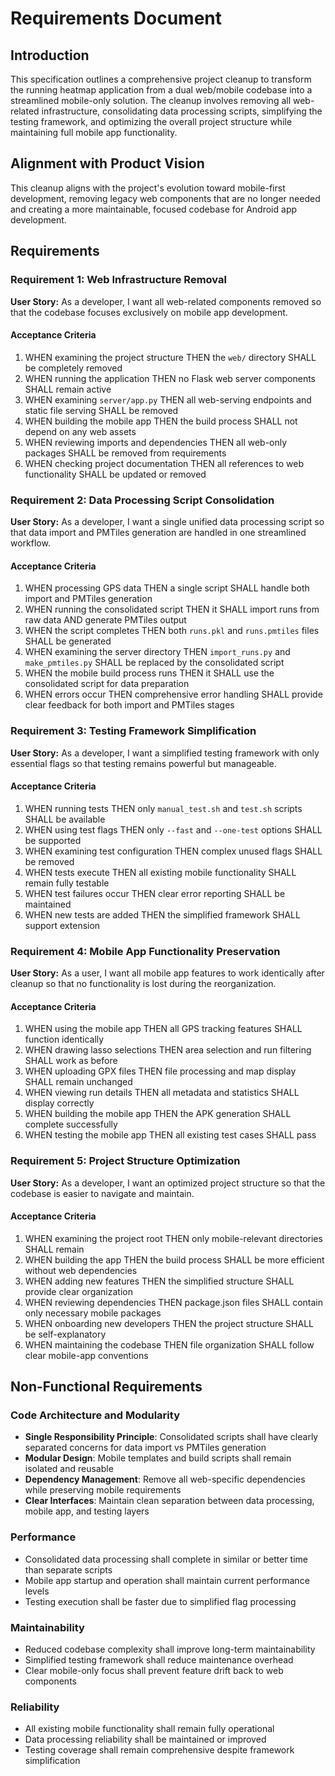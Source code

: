 # Requirements Document

## Introduction

This specification outlines a comprehensive project cleanup to transform the running heatmap application from a dual web/mobile codebase into a streamlined mobile-only solution. The cleanup involves removing all web-related infrastructure, consolidating data processing scripts, simplifying the testing framework, and optimizing the overall project structure while maintaining full mobile app functionality.

## Alignment with Product Vision

This cleanup aligns with the project's evolution toward mobile-first development, removing legacy web components that are no longer needed and creating a more maintainable, focused codebase for Android app development.

## Requirements

### Requirement 1: Web Infrastructure Removal

**User Story:** As a developer, I want all web-related components removed so that the codebase focuses exclusively on mobile app development.

#### Acceptance Criteria

1. WHEN examining the project structure THEN the `web/` directory SHALL be completely removed
2. WHEN running the application THEN no Flask web server components SHALL remain active
3. WHEN examining `server/app.py` THEN all web-serving endpoints and static file serving SHALL be removed
4. WHEN building the mobile app THEN the build process SHALL not depend on any web assets
5. WHEN reviewing imports and dependencies THEN all web-only packages SHALL be removed from requirements
6. WHEN checking project documentation THEN all references to web functionality SHALL be updated or removed

### Requirement 2: Data Processing Script Consolidation

**User Story:** As a developer, I want a single unified data processing script so that data import and PMTiles generation are handled in one streamlined workflow.

#### Acceptance Criteria

1. WHEN processing GPS data THEN a single script SHALL handle both import and PMTiles generation
2. WHEN running the consolidated script THEN it SHALL import runs from raw data AND generate PMTiles output
3. WHEN the script completes THEN both `runs.pkl` and `runs.pmtiles` files SHALL be generated
4. WHEN examining the server directory THEN `import_runs.py` and `make_pmtiles.py` SHALL be replaced by the consolidated script
5. WHEN the mobile build process runs THEN it SHALL use the consolidated script for data preparation
6. WHEN errors occur THEN comprehensive error handling SHALL provide clear feedback for both import and PMTiles stages

### Requirement 3: Testing Framework Simplification

**User Story:** As a developer, I want a simplified testing framework with only essential flags so that testing remains powerful but manageable.

#### Acceptance Criteria

1. WHEN running tests THEN only `manual_test.sh` and `test.sh` scripts SHALL be available
2. WHEN using test flags THEN only `--fast` and `--one-test` options SHALL be supported
3. WHEN examining test configuration THEN complex unused flags SHALL be removed
4. WHEN tests execute THEN all existing mobile functionality SHALL remain fully testable
5. WHEN test failures occur THEN clear error reporting SHALL be maintained
6. WHEN new tests are added THEN the simplified framework SHALL support extension

### Requirement 4: Mobile App Functionality Preservation

**User Story:** As a user, I want all mobile app features to work identically after cleanup so that no functionality is lost during the reorganization.

#### Acceptance Criteria

1. WHEN using the mobile app THEN all GPS tracking features SHALL function identically
2. WHEN drawing lasso selections THEN area selection and run filtering SHALL work as before
3. WHEN uploading GPX files THEN file processing and map display SHALL remain unchanged
4. WHEN viewing run details THEN all metadata and statistics SHALL display correctly
5. WHEN building the mobile app THEN the APK generation SHALL complete successfully
6. WHEN testing the mobile app THEN all existing test cases SHALL pass

### Requirement 5: Project Structure Optimization

**User Story:** As a developer, I want an optimized project structure so that the codebase is easier to navigate and maintain.

#### Acceptance Criteria

1. WHEN examining the project root THEN only mobile-relevant directories SHALL remain
2. WHEN building the app THEN the build process SHALL be more efficient without web dependencies
3. WHEN adding new features THEN the simplified structure SHALL provide clear organization
4. WHEN reviewing dependencies THEN package.json files SHALL contain only necessary mobile packages
5. WHEN onboarding new developers THEN the project structure SHALL be self-explanatory
6. WHEN maintaining the codebase THEN file organization SHALL follow clear mobile-app conventions

## Non-Functional Requirements

### Code Architecture and Modularity
- **Single Responsibility Principle**: Consolidated scripts shall have clearly separated concerns for data import vs PMTiles generation
- **Modular Design**: Mobile templates and build scripts shall remain isolated and reusable  
- **Dependency Management**: Remove all web-specific dependencies while preserving mobile requirements
- **Clear Interfaces**: Maintain clean separation between data processing, mobile app, and testing layers

### Performance
- Consolidated data processing shall complete in similar or better time than separate scripts
- Mobile app startup and operation shall maintain current performance levels
- Testing execution shall be faster due to simplified flag processing

### Maintainability  
- Reduced codebase complexity shall improve long-term maintainability
- Simplified testing framework shall reduce maintenance overhead
- Clear mobile-only focus shall prevent feature drift back to web components

### Reliability
- All existing mobile functionality shall remain fully operational
- Data processing reliability shall be maintained or improved
- Testing coverage shall remain comprehensive despite framework simplification
